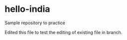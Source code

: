 # hello-india
Sample repository to practice

Edited this file to test the editing of existing file in branch.
